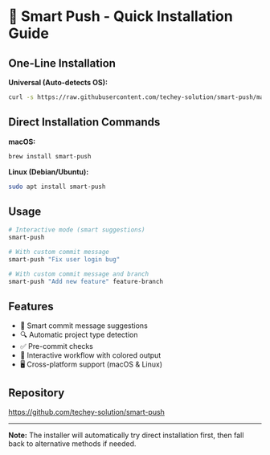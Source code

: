 # 🚀 Smart Push - Quick Installation Guide

## One-Line Installation

**Universal (Auto-detects OS):**
```bash
curl -s https://raw.githubusercontent.com/techey-solution/smart-push/main/install.sh | bash
```

## Direct Installation Commands

**macOS:**
```bash
brew install smart-push
```

**Linux (Debian/Ubuntu):**
```bash
sudo apt install smart-push
```

## Usage

```bash
# Interactive mode (smart suggestions)
smart-push

# With custom commit message
smart-push "Fix user login bug"

# With custom commit message and branch
smart-push "Add new feature" feature-branch
```

## Features

- 🧠 Smart commit message suggestions
- 🔍 Automatic project type detection
- ✅ Pre-commit checks
- 🎨 Interactive workflow with colored output
- 🖥️ Cross-platform support (macOS & Linux)

## Repository

https://github.com/techey-solution/smart-push

---

**Note:** The installer will automatically try direct installation first, then fall back to alternative methods if needed.
